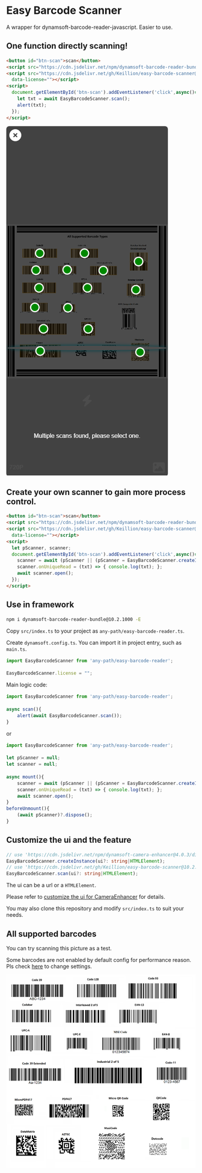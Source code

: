 # Easy Barcode Scanner
A wrapper for dynamsoft-barcode-reader-javascript. Easier to use.

## One function directly scanning!
```html
<button id="btn-scan">scan</button>
<script src="https://cdn.jsdelivr.net/npm/dynamsoft-barcode-reader-bundle@10.2.1000/dist/dbr.bundle.js"></script>
<script src="https://cdn.jsdelivr.net/gh/Keillion/easy-barcode-scanner@10.2.1004/dist/easy-barcode-scanner.js"
  data-license=""></script>
<script>
  document.getElementById('btn-scan').addEventListener('click',async()=>{
    let txt = await EasyBarcodeScanner.scan();
    alert(txt);
  });
</script>
```
![One function directly scanning](./one-func-direct-scan.png)

## Create your own scanner to gain more process control.
```html
<button id="btn-scan">scan</button>
<script src="https://cdn.jsdelivr.net/npm/dynamsoft-barcode-reader-bundle@10.2.1000/dist/dbr.bundle.js"></script>
<script src="https://cdn.jsdelivr.net/gh/Keillion/easy-barcode-scanner@10.2.1004/dist/easy-barcode-scanner.js"
  data-license=""></script>
<script>
  let pScanner, scanner;
  document.getElementById('btn-scan').addEventListener('click',async()=>{
    scanner = await (pScanner || (pScanner = EasyBarcodeScanner.createInstance()));
    scanner.onUniqueRead = (txt) => { console.log(txt); };
    await scanner.open();
  });
</script>
```

## Use in framework

```sh
npm i dynamsoft-barcode-reader-bundle@10.2.1000 -E
```

Copy `src/index.ts` to your project as `any-path/easy-barcode-reader.ts`.

Create `dynamsoft.config.ts`. You can import it in project entry, such as  `main.ts`.
```ts
import EasyBarcodeScanner from 'any-path/easy-barcode-reader';

EasyBarcodeScanner.license = "";
```

Main logic code:
```ts
import EasyBarcodeScanner from 'any-path/easy-barcode-reader';

async scan(){
    alert(await EasyBarcodeScanner.scan());
}
```
or
```ts
import EasyBarcodeScanner from 'any-path/easy-barcode-reader';

let pScanner = null;
let scanner = null;

async mount(){
    scanner = await (pScanner || (pScanner = EasyBarcodeScanner.createInstance()));
    scanner.onUniqueRead = (txt) => { console.log(txt); };
    await scanner.open();
}
beforeUnmount(){
    (await pScanner)?.dispose();
}
```

## Customize the ui and the feature

```typescript
// use 'https://cdn.jsdelivr.net/npm/dynamsoft-camera-enhancer@4.0.3/dist/dce.ui.html' by default
EasyBarcodeScanner.createInstance(ui?: string|HTMLElement);
// use 'https://cdn.jsdelivr.net/gh/Keillion/easy-barcode-scanner@10.2.1004/dce.ui.html' by default
EasyBarcodeScanner.scan(ui?: string|HTMLElement);
```

The ui can be a url or a `HTMLElement`.

Please refer to [customize the ui for CameraEnhancer](https://www.dynamsoft.com/camera-enhancer/docs/web/programming/javascript/user-guide/index.html#customize-the-ui) for details.

You may also clone this repository and modify `src/index.ts` to suit your needs.

## All supported barcodes

You can try scanning this picture as a test.

Some barcodes are not enabled by default config for performance reason. Pls check [here](https://www.dynamsoft.com/barcode-reader/docs/web/programming/javascript/user-guide/index.html#customize-the-process) to change settings.

![default supported barcode](./default-supported-barcode.png)


